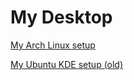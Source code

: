 # My Desktop

[My Arch Linux setup](https://github.com/JimmeeX/dotfiles)

[My Ubuntu KDE setup \(old\)](https://github.com/JimmeeX/my_desktop)

